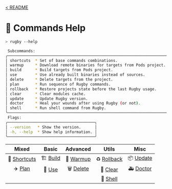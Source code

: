 [< README](../README.md)

# 📖 Commands Help

```sh
> rugby --help
```

```sh
 Subcommands:
╭──────────────────────────────────────────────────────────────────────╮
│ shortcuts  * Set of base commands combinations.                      │
│ warmup     * Download remote binaries for targets from Pods project. │
│ build      * Build targets from Pods project.                        │
│ use        * Use already built binaries instead of sources.          │
│ delete     * Delete targets from the project.                        │
│ plan       * Run sequence of Rugby commands.                         │
│ rollback   * Restore projects state before the last Rugby usage.     │
│ clear      * Clear modules cache.                                    │
│ update     * Update Rugby version.                                   │
│ doctor     * Heal your wounds after using Rugby (or not).            │
│ shell      * Run shell command from Rugby.                           │
╰──────────────────────────────────────────────────────────────────────╯
 Flags:
╭──────────────────────────────────────╮
│ --version   * Show the version.      │
│ -h, --help  * Show help information. │
╰──────────────────────────────────────╯
```

| Mixed | Basic | Advanced | Utils | Misc |
| :---: | :---: | :---: | :---: | :---: |
| 📍 [Shortcuts](shortcuts.md) | 🏗️ [Build](build.md) | 🐳 [Warmup](warmup.md) | ♻️ [Rollback](rollback.md) | 📦 [Update](update.md) |
| ✈️ [Plan](plan.md) | 🎯 [Use](use.md) | 🗑️ [Delete](delete.md) | 🧼 [Clear](clear.md) | 🚑 [Doctor](doctor.md) |
|  | | | 🐚 [Shell](shell.md) | |
